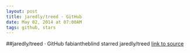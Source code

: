 ```yaml
---
layout: post
title: jaredly/treed · GitHub
date: May 02, 2014 at 07:00AM
tags: github, stars
---
```

##jaredly/treed · GitHub
fabiantheblind starred jaredly/treed
[link to source](http://ift.tt/1lNJ0an) 
